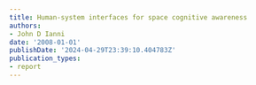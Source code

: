 ```yaml
---
title: Human-system interfaces for space cognitive awareness
authors:
- John D Ianni
date: '2008-01-01'
publishDate: '2024-04-29T23:39:10.404783Z'
publication_types:
- report
---
```

